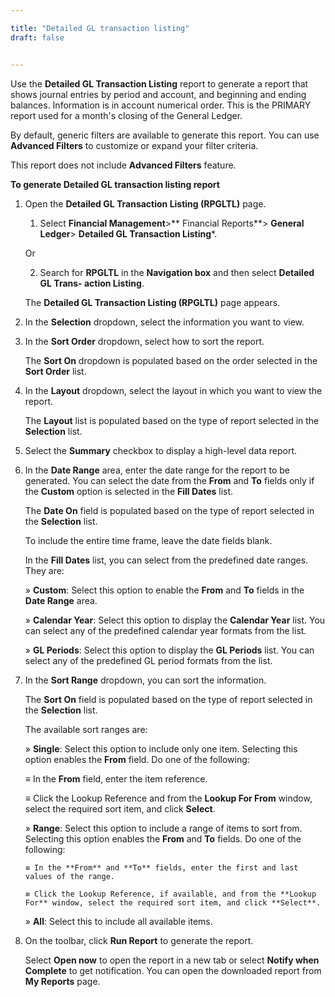 ```yaml
---

title: "Detailed GL transaction listing"
draft: false


---
```


Use the **Detailed GL Transaction Listing** report to generate a report that shows journal entries by period and account, and beginning and ending balances. Information is in account numerical order. This is the PRIMARY report used for a month's closing of the General Ledger.

By default, generic filters are available to generate this report. You can use **Advanced Filters** to customize or expand your filter criteria.

This report does not include **Advanced Filters** feature.

**To generate Detailed GL transaction listing report**

1.  Open the **Detailed GL Transaction Listing (RPGLTL)** page.

    1.  Select **Financial Management**\>** Financial Reports**\> **General Ledger**\> **Detailed GL Transaction Listing***.

    Or

    2.  Search for **RPGLTL** in the **Navigation box** and then select **Detailed GL Trans- action Listing**.

       The **Detailed GL Transaction Listing (RPGLTL)** page appears.

2.  In the **Selection** dropdown, select the information you want to view.

3.  In the **Sort Order** dropdown, select how to sort the report.

    The **Sort On** dropdown is populated based on the order selected in the **Sort Order** list.

4.  In the **Layout** dropdown, select the layout in which you want to view the report.

    The **Layout** list is populated based on the type of report selected in the **Selection** list.

5.  Select the **Summary** checkbox to display a high-level data report.

6.  In the **Date Range** area, enter the date range for the report to be generated. You can select the date from the **From** and **To** fields only if the **Custom** option is selected in the **Fill Dates** list.

    The **Date On** field is populated based on the type of report selected in the **Selection** list.

    To include the entire time frame, leave the date fields blank.

    In the **Fill Dates** list, you can select from the predefined date ranges. They are:

    » **Custom**: Select this option to enable the **From** and **To** fields in the **Date Range** area.

    » **Calendar Year**: Select this option to display the **Calendar Year** list. You can select any of the predefined calendar year formats from the list.

    » **GL Periods**: Select this option to display the **GL Periods** list. You can select any of the predefined GL period formats from the list.

7.  In the **Sort Range** dropdown, you can sort the information.

    The **Sort On** field is populated based on the type of report selected in the **Selection** list.

    The available sort ranges are:

    » **Single**: Select this option to include only one item. Selecting this option enables the **From** field. Do one of the following:

    ≡ In the **From** field, enter the item reference.

    ≡ Click the Lookup Reference and from the **Lookup For From** window, select the required sort item, and click **Select**.

    » **Range**: Select this option to include a range of items to sort from. Selecting this option enables the **From** and **To** fields. Do one of the following:

        ≡ In the **From** and **To** fields, enter the first and last values of the range.
        
        ≡ Click the Lookup Reference, if available, and from the **Lookup For** window, select the required sort item, and click **Select**.

    » **All**: Select this to include all available items.

8.  On the toolbar, click **Run Report** to generate the report.

    Select **Open now** to open the report in a new tab or select **Notify when Complete** to get notification. You can open the downloaded report from **My Reports** page.
